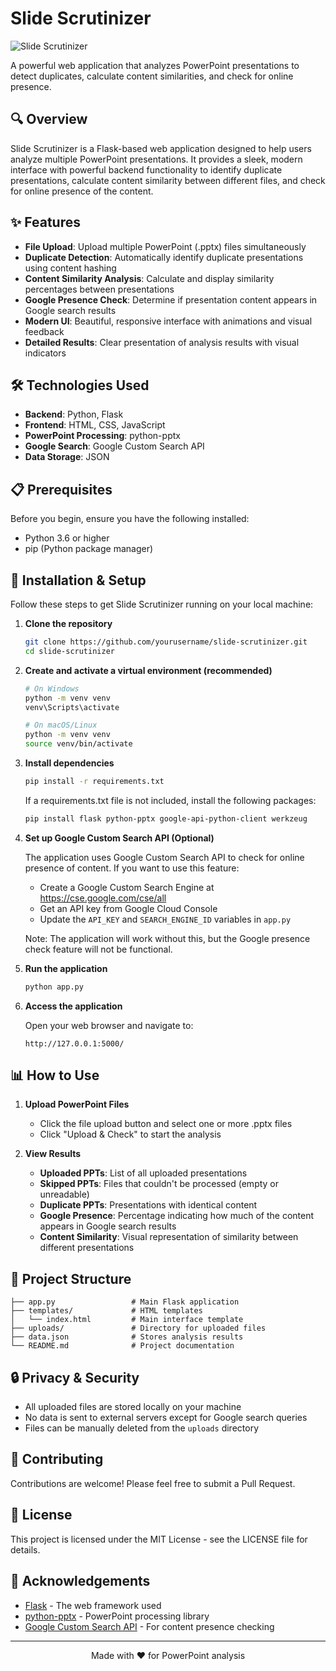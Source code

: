 # Slide Scrutinizer

![Slide Scrutinizer](https://img.shields.io/badge/Slide-Scrutinizer-4BDFEA?style=for-the-badge)

A powerful web application that analyzes PowerPoint presentations to detect duplicates, calculate content similarities, and check for online presence.

## 🔍 Overview

Slide Scrutinizer is a Flask-based web application designed to help users analyze multiple PowerPoint presentations. It provides a sleek, modern interface with powerful backend functionality to identify duplicate presentations, calculate content similarity between different files, and check for online presence of the content.

## ✨ Features

- **File Upload**: Upload multiple PowerPoint (.pptx) files simultaneously
- **Duplicate Detection**: Automatically identify duplicate presentations using content hashing
- **Content Similarity Analysis**: Calculate and display similarity percentages between presentations
- **Google Presence Check**: Determine if presentation content appears in Google search results
- **Modern UI**: Beautiful, responsive interface with animations and visual feedback
- **Detailed Results**: Clear presentation of analysis results with visual indicators

## 🛠️ Technologies Used

- **Backend**: Python, Flask
- **Frontend**: HTML, CSS, JavaScript
- **PowerPoint Processing**: python-pptx
- **Google Search**: Google Custom Search API
- **Data Storage**: JSON

## 📋 Prerequisites

Before you begin, ensure you have the following installed:

- Python 3.6 or higher
- pip (Python package manager)

## 🚀 Installation & Setup

Follow these steps to get Slide Scrutinizer running on your local machine:

1. **Clone the repository**

   ```bash
   git clone https://github.com/yourusername/slide-scrutinizer.git
   cd slide-scrutinizer
   ```

2. **Create and activate a virtual environment (recommended)**

   ```bash
   # On Windows
   python -m venv venv
   venv\Scripts\activate
   
   # On macOS/Linux
   python -m venv venv
   source venv/bin/activate
   ```

3. **Install dependencies**

   ```bash
   pip install -r requirements.txt
   ```

   If a requirements.txt file is not included, install the following packages:

   ```bash
   pip install flask python-pptx google-api-python-client werkzeug
   ```

4. **Set up Google Custom Search API (Optional)**

   The application uses Google Custom Search API to check for online presence of content. If you want to use this feature:

   - Create a Google Custom Search Engine at https://cse.google.com/cse/all
   - Get an API key from Google Cloud Console
   - Update the `API_KEY` and `SEARCH_ENGINE_ID` variables in `app.py`

   Note: The application will work without this, but the Google presence check feature will not be functional.

5. **Run the application**

   ```bash
   python app.py
   ```

6. **Access the application**

   Open your web browser and navigate to:
   ```
   http://127.0.0.1:5000/
   ```

## 📊 How to Use

1. **Upload PowerPoint Files**
   - Click the file upload button and select one or more .pptx files
   - Click "Upload & Check" to start the analysis

2. **View Results**
   - **Uploaded PPTs**: List of all uploaded presentations
   - **Skipped PPTs**: Files that couldn't be processed (empty or unreadable)
   - **Duplicate PPTs**: Presentations with identical content
   - **Google Presence**: Percentage indicating how much of the content appears in Google search results
   - **Content Similarity**: Visual representation of similarity between different presentations

## 📁 Project Structure

```
├── app.py                 # Main Flask application
├── templates/             # HTML templates
│   └── index.html         # Main interface template
├── uploads/               # Directory for uploaded files
├── data.json              # Stores analysis results
└── README.md              # Project documentation
```

## 🔒 Privacy & Security

- All uploaded files are stored locally on your machine
- No data is sent to external servers except for Google search queries
- Files can be manually deleted from the `uploads` directory

## 🤝 Contributing

Contributions are welcome! Please feel free to submit a Pull Request.

## 📄 License

This project is licensed under the MIT License - see the LICENSE file for details.

## 🙏 Acknowledgements

- [Flask](https://flask.palletsprojects.com/) - The web framework used
- [python-pptx](https://python-pptx.readthedocs.io/) - PowerPoint processing library
- [Google Custom Search API](https://developers.google.com/custom-search/) - For content presence checking

---

<p align="center">Made with ❤️ for PowerPoint analysis</p>